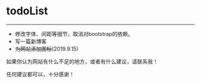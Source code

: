 # todoList
---
* 修改字体、间距等细节，取消对bootstrap的依赖。
* 写一篇新博客
* ~~为网站添加图标~~(2019.9.15)

如果你认为网站有什么不足的地方，或者有什么建议，请联系我！

任何建议都可以，十分感谢！